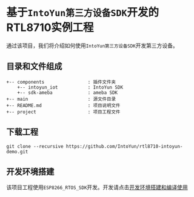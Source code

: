 # 基于`IntoYun第三方设备SDK`开发的RTL8710实例工程

通过该项目，我们将介绍如何使用`IntoYun第三方设备SDK`开发第三方设备。

## 目录和文件组成

```
+-- components                : 插件文件夹
    +-- intoyun_iot           : IntoYun SDK
    +-- sdk-ameba             : ameba SDK
+-- main                      : 源文件目录
+-- README.md                 : 项目说明文件
+-- project                   : 项目工程文件

```

## 下载工程

```
git clone --recursive https://github.com/IntoYun/rtl8710-intoyun-demo.git
```

## 开发环境搭建

该项目工程使用`ESP8266_RTOS_SDK`开发。开发请点击[开发环境搭建和编译使用](https://github.com/espressif/ESP8266_RTOS_SDK)


